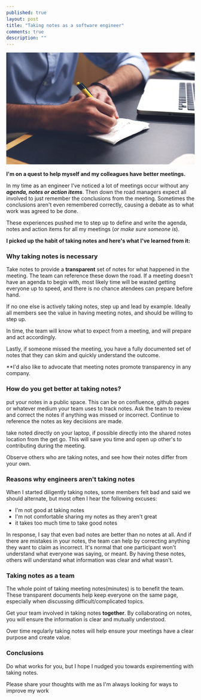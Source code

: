```yaml
---
published: true
layout: post
title: "Taking notes as a software engineer"
comments: true
description: ""
---
```


![](/images/2019-10-27/check-class-desk-7103.jpg)

**I'm on a quest to help myself and my colleagues have better meetings.**

In my time as an engineer I've noticed a lot of meetings occur without any _**agenda, notes or action items**_. Then down the road managers expect all involved to just remember the conclusions from the meeting. Sometimes the conclusions aren't even remembered correctly, causing a debate as to what work was agreed to be done.

These experiences pushed me to step up to define and write the agenda, notes and action items for all my meetings (_or make sure someone is_).

**I picked up the habit of taking notes and here's what I've learned from it:**


### Why taking notes is necessary
Take notes to provide a **transparent** set of notes for what happened in the meeting. The team can reference these down the road. If a meeting doesn't have an agenda to begin with, most likely time will be wasted getting everyone up to speed, and there is no chance atendees can prepare before hand.

If no one else is actively taking notes, step up and lead by example. Ideally all members see the value in having meeting notes, and should be willing to step up.

In time, the team will know what to expect from a meeting, and will prepare and act accordingly.

Lastly, if someone missed the meeting, you have a fully documented set of notes that they can skim and quickly understand the outcome.

**I'd also like to advocate that meeting notes promote transparency in any company.

### How do you get better at taking notes?
put your notes in a public space. This can be on confluence, github pages or whatever medium your team uses to track notes. Ask the team to review and correct the notes if anything was missed or incorrect. Continue to reference the notes as key decisions are made.

take noted directly on your laptop, if possible directly into the shared notes location from the get go. This will save you time and open up other's to contributing during the meeting. 

Observe others who are taking notes, and see how their notes differ from your own.

### Reasons why engineers aren't taking notes
When I started diligently taking notes, some members felt bad and said we should alternate, but most often I hear the following excuses:
* I'm not good at taking notes
* I'm not comfortable sharing my notes as they aren't great
* it takes too much time to take good notes

In response, I say that even bad notes are better than no notes at all.  And if there are mistakes in your notes, the team can help by correcting anything they want to claim as incorrect. It's normal that one participant won't understand what everyone was saying, or meant. By having these notes, others will understand what information was clear and what wasn't. 

### Taking notes as a team
The whole point of taking meeting notes(minutes) is to benefit the team. These transparent documents help keep everyone on the same page, especially when discussing difficult/complicated topics.

Get your team involved in taking notes **together**. By collaborating on notes, you will ensure the information is clear and mutually understood. 

Over time regularly taking notes will help ensure your meetings have a clear purpose and create value.

### Conclusions
Do what works for you, but I hope I nudged you towards expirementing with taking notes. 

Please share your thoughts with me as I'm always looking for ways to improve my work
